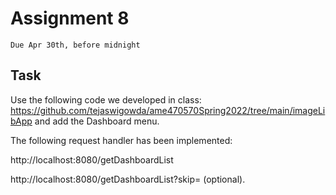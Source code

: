 # Assignment 8
`Due Apr 30th, before midnight`

## Task

Use the following code we developed in class: https://github.com/tejaswigowda/ame470570Spring2022/tree/main/imageLibApp
and add the Dashboard menu.


The following request handler has been implemented:

http://localhost:8080/getDashboardList

http://localhost:8080/getDashboardList?skip=<num> (optional).
